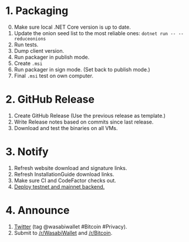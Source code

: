 # 1. Packaging

0. Make sure local .NET Core version is up to date.
1. Update the onion seed list to the most reliable ones: `dotnet run -- --reduceonions`
2. Run tests.
3. Dump client version.
4. Run packager in publish mode.
5. Create `.msi`
6. Run packager in sign mode. (Set back to publish mode.)
7. Final `.msi` test on own computer.

# 2. GitHub Release

1. Create GitHub Release (Use the previous release as template.)
2. Write Release notes based on commits since last release.
3. Download and test the binaries on all VMs.

# 3. Notify

1. Refresh website download and signature links.
2. Refresh InstallationGuide download links.
3. Make sure CI and CodeFactor checks out.
4. [Deploy testnet and mainnet backend.](https://github.com/zkSNACKs/WalletWasabi/blob/master/WalletWasabi.Documentation/BackendDeployment.md#update)

# 4. Announce

1. [Twitter](https://twitter.com) (tag @wasabiwallet #Bitcoin #Privacy).
2. Submit to [/r/WasabiWallet](https://old.reddit.com/r/WasabiWallet/) and [/r/Bitcoin](https://old.reddit.com/r/Bitcoin/).
